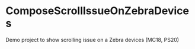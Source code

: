 # ComposeScrollIssueOnZebraDevices
Demo project to show scrolling issue on a Zebra devices (MC18, PS20)
